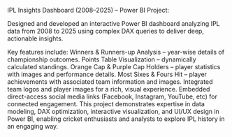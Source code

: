 IPL Insights Dashboard (2008–2025) – Power BI Project:

 Designed and developed an interactive Power BI dashboard analyzing IPL data from 2008 to 2025 using complex DAX queries to deliver deep, actionable insights.

 Key features include:
Winners & Runners-up Analysis – year-wise details of championship outcomes.
Points Table Visualization – dynamically calculated standings.
Orange Cap & Purple Cap Holders – player statistics with images and performance details.
Most Sixes & Fours Hit – player achievements with associated team information and images.
Integrated team logos and player images for a rich, visual experience.
Embedded direct-access social media links (Facebook, Instagram, YouTube, etc) for connected engagement.
This project demonstrates expertise in data modeling, DAX optimization, interactive visualization, and UI/UX design in Power BI, enabling cricket enthusiasts and analysts to explore IPL history in an engaging way.
